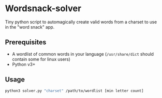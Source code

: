 # Wordsnack-solver

Tiny python script to automagically create valid words from a charset to use in the "word snack" app.

## Prerequisites

* A wordlist of common words in your language (`/usr/share/dict` should contain some for linux users)
* Python v3+


## Usage


```bash
python3 solver.py "charset" /path/to/wordlist [min letter count]
```


